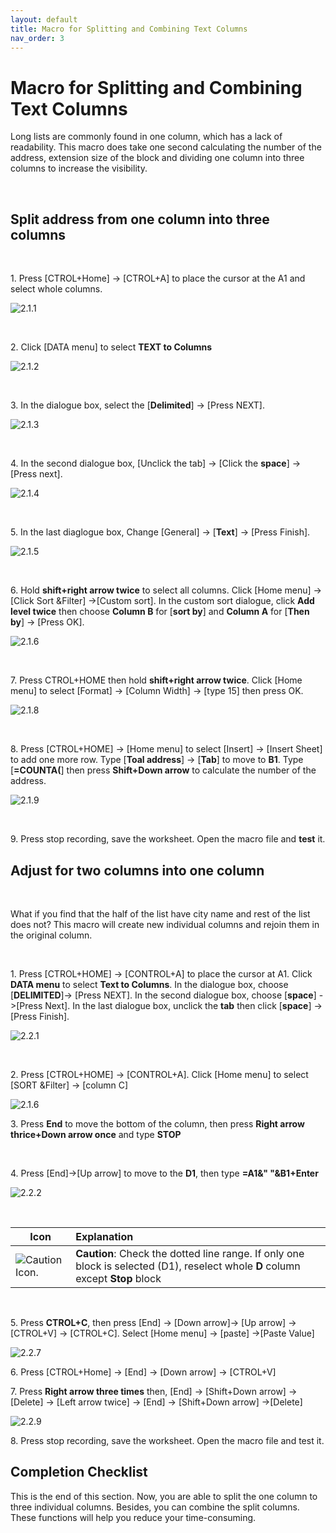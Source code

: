 ```yaml
---
layout: default
title: Macro for Splitting and Combining Text Columns
nav_order: 3
---
```



# Macro for Splitting and Combining Text Columns


Long lists are commonly found in one column, which has a lack of readability. This macro does take one second calculating the number of the address, extension size of the block and dividing one column into three columns to increase the visibility. 

<br />

## Split address from one column into three columns
 
 <br />
 
 1\. Press [CTROL+Home] -> [CTROL+A] to place the cursor at the A1 and select whole columns.
 
 ![2.1.1](https://github.com/chase-lsc/Task-Automation-With-Excel-Macros/blob/gh-pages/images/2.1.1.png?raw=true)
 
 
 <br />
 
 2\. Click [DATA menu] to select **TEXT to Columns**
 
 ![2.1.2](https://github.com/chase-lsc/Task-Automation-With-Excel-Macros/blob/gh-pages/images/2.1.2.png?raw=true)
 
 <br />
 
 3\. In the dialogue box, select the [**Delimited**] -> [Press NEXT].
 
 ![2.1.3](https://github.com/chase-lsc/Task-Automation-With-Excel-Macros/blob/gh-pages/images/2.1.3.png?raw=true)
 
 <br />
 
 4\. In the second dialogue box, [Unclick the tab] -> [Click the **space**] -> [Press next].
 
 ![2.1.4](https://github.com/chase-lsc/Task-Automation-With-Excel-Macros/blob/gh-pages/images/2.1.4.png?raw=true)
 
 
 <br />

 5\. In the last diaglogue box, Change [General] -> [**Text**] -> [Press Finish].
 
 ![2.1.5](https://github.com/chase-lsc/Task-Automation-With-Excel-Macros/blob/gh-pages/images/2.1.5.png?raw=true)
 
 <br />
 
 6\. Hold **shift+right arrow twice** to select all columns. Click [Home menu] -> [Click Sort &Filter] ->[Custom sort].
 In the custom sort dialogue, click **Add level twice** then choose **Column B** for [**sort by**] and **Column A** 
 for [**Then by**] -> [Press OK].
 
 ![2.1.6](https://github.com/chase-lsc/Task-Automation-With-Excel-Macros/blob/gh-pages/images/2.1.6.png?raw=true)
    
 <br />
    
 7\. Press CTROL+HOME then hold **shift+right arrow twice**. Click [Home menu] to select [Format] -> [Column Width]
  -> [type 15] then press OK.   
 
 ![2.1.8](https://github.com/chase-lsc/Task-Automation-With-Excel-Macros/blob/gh-pages/images/2.1.8.png?raw=true)
 
 <br />
 
 8\. Press [CTROL+HOME] -> [Home menu] to select [Insert] -> [Insert Sheet] to add one more row.
 Type [**Toal address**] -> [**Tab**] to move to **B1**. Type [**=COUNTA(**] then press **Shift+Down arrow** to calculate the 
  number of the address.
 
 
 
 ![2.1.9](https://github.com/chase-lsc/Task-Automation-With-Excel-Macros/blob/gh-pages/images/2.1.9.png?raw=true)
 
 <br />
 
 9\. Press stop recording, save the worksheet. Open the macro file and **test** it.
 
 
## Adjust for two columns into one column
 
 <br />
 
 What if you find that the half of the list have city name and rest of the list does not? This macro will create new individual columns and rejoin them in the original column.
 
 <br />
 
 1\.  Press [CTROL+HOME] -> [CONTROL+A] to place the cursor at A1. Click **DATA menu** to select **Text to Columns**. 
 In the dialogue box, choose [**DELIMITED**]-> [Press NEXT]. In the second dialogue box, choose [**space**] ->[Press Next]. In the last 
 dialogue box, unclick the **tab** then click [**space**] -> [Press Finish].
 
 
 ![2.2.1](https://github.com/chase-lsc/Task-Automation-With-Excel-Macros/blob/gh-pages/images/2.2.1.png?raw=true)
 
 
 <br />
 
 2\. Press [CTROL+HOME] -> [CONTROL+A]. Click [Home menu] to select [SORT &Filter] -> [column C]
 
 ![2.1.6](https://github.com/chase-lsc/Task-Automation-With-Excel-Macros/blob/gh-pages/images/2.1.6.png?raw=true)
 
 
 
 
 3\. Press **End** to move the bottom of the column, then press **Right arrow thrice+Down arrow once** and type **STOP**
 
 <br />
 
 4\. Press [End]->[Up arrow] to move to the **D1**, then type **=A1&" "&B1+Enter**
 
 
 ![2.2.2](https://github.com/chase-lsc/Task-Automation-With-Excel-Macros/blob/gh-pages/images/2.2.2.png?raw=true)
 
 <br />
 
 
 |Icon|Explanation|
|-----|:------|
|![Caution Icon.](https://github.com/chase-lsc/Task-Automation-With-Excel-Macros/blob/gh-pages/images/caution.png?raw=true) |**Caution**: Check the dotted line range. If only one block is selected (D1), reselect whole **D** column except **Stop** block|
 
 <br />
 
 5\. Press **CTROL+C**, then press [End] -> [Down arrow]-> [Up arrow] -> [CTROL+V] -> [CTROL+C]. Select [Home menu] -> [paste]
 ->[Paste Value]
 
 
 ![2.2.7](https://github.com/chase-lsc/Task-Automation-With-Excel-Macros/blob/gh-pages/images/2.2.7.png?raw=true)
 
 
 
 6\. Press [CTROL+Home] -> [End] -> [Down arrow] -> [CTROL+V]
 
 
 7\. Press **Right arrow three times** then, [End] -> [Shift+Down arrow] -> [Delete] -> [Left arrow twice] -> [End] ->
 [Shift+Down arrow] ->[Delete]
 
 
 ![2.2.9](https://github.com/chase-lsc/Task-Automation-With-Excel-Macros/blob/gh-pages/images/2.2.9.png?raw=true)
 
 
 
 8\. Press stop recording, save the worksheet. Open the macro file and test it.
 
 
## Completion Checklist

This is the end of this section. Now, you are able to split the one column to three individual columns.
Besides, you can combine the split columns. These functions will help you reduce your time-consuming.

